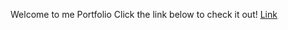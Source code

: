 Welcome to me Portfolio
Click the link below to check it out!
[Link](https://harmonious-caramel-a82bbd.netlify.app/)
